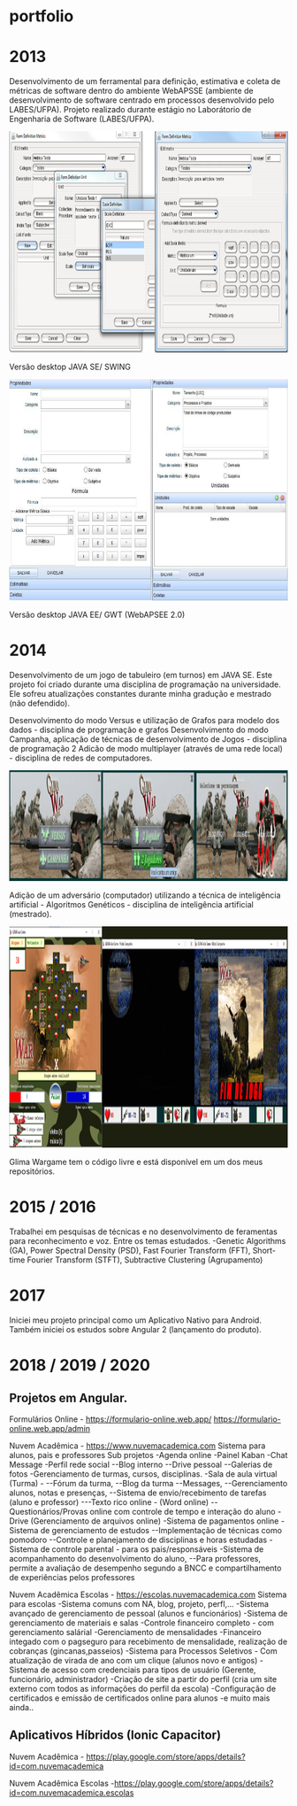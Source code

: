 # portfolio

# 2013

Desenvolvimento de um ferramental para definição, estimativa e coleta de métricas de software dentro do ambiente WebAPSSE (ambiente de desenvolvimento de software centrado em processos desenvolvido pelo LABES/UFPA). 
Projeto realizado durante estágio no Laborátorio de Engenharia de Software (LABES/UFPA).

<img src="images/mema-desktop.png" height="400"/>

Versão desktop JAVA SE/ SWING

<img src="images/mema.png" height="400"/>

Versão desktop JAVA EE/ GWT (WebAPSEE 2.0)

# 2014

Desenvolvimento de um jogo de tabuleiro (em turnos) em JAVA SE. Este projeto foi criado durante uma disciplina de programação na universidade. Ele sofreu atualizações constantes durante minha gradução e mestrado (não defendido).

Desenvolvimento do modo Versus e utilização de Grafos para modelo dos dados - disciplina de programação e grafos
Desenvolvimento do modo Campanha, aplicação de técnicas de desenvolvimento de Jogos - disciplina de programação 2
Adicão de modo multiplayer (através de uma rede local) - disciplina de redes de computadores.

<img src="images/wargame-entrada.png" height="200"/>

Adição de um adversário (computador) utilizando a técnica de inteligência artificial - Algoritmos Genéticos - disciplina de inteligência artificial (mestrado).

<img src="images/wargame.png" height="400"/>

Glima Wargame tem o código livre e está disponível em um dos meus repositórios.

# 2015 / 2016

Trabalhei em pesquisas de técnicas e no desenvolvimento de feramentas para reconhecimento e voz.
Entre os temas estudados.
-Genetic Algorithms (GA), Power Spectral Density (PSD), Fast Fourier Transform (FFT), Short-time Fourier Transform (STFT), Subtractive Clustering (Agrupamento)

# 2017 

Iniciei meu projeto principal como um Aplicativo Nativo para Android. Também iniciei os estudos sobre Angular 2 (lançamento do produto).

# 2018 / 2019 / 2020


## Projetos em Angular.

Formulários Online - https://formulario-online.web.app/ https://formulario-online.web.app/admin 

Nuvem Acadêmica - https://www.nuvemacademica.com 
Sistema para alunos, pais e professores
Sub projetos
-Agenda online
-Painel Kaban
-Chat Message
-Perfil rede social
--Blog interno
--Drive pessoal
--Galerias de fotos
-Gerenciamento de turmas, cursos, disciplinas.
-Sala de aula virtual (Turma) - 
--Fórum da turma,
--Blog da turma
--Messages,
--Gerenciamento alunos, notas e presenças,
--Sistema de envio/recebimento de tarefas (aluno e professor)
---Texto rico online - (Word online)
--Questionários/Provas online com controle de tempo e interação do aluno
-Drive (Gerenciamento de arquivos online)
-Sistema de pagamentos online
-Sistema de gerenciamento de estudos
--Implementação de técnicas como pomodoro
--Controle e planejamento de disciplinas e horas estudadas
-Sistema de controle parental - para os pais/responsáveis
-Sistema de acompanhamento do desenvolvimento do aluno,
--Para professores, permite a avaliação de desempenho segundo a BNCC e compartilhamento de experiências pelos professores

Nuvem Acadêmica Escolas - https://escolas.nuvemacademica.com 
Sistema para escolas
-Sistema comuns com NA, blog, projeto, perfl,...
-Sistema avançado de gerenciamento de pessoal (alunos e funcionários)
-Sistema de gerenciamento de materiais e salas
-Controle financeiro completo - com gerenciamento salárial
-Gerenciamento de mensalidades
-Financeiro integado com o pagseguro para recebimento de mensalidade, realização de cobranças (gincanas,passeios)
-Sistema para Processos Seletivos - Com atualização de virada de ano com um clique (alunos novo e antigos)
-Sistema de acesso com credenciais para tipos de usuário (Gerente, funcionário, administrador)
-Criação de site a partir do perfil (cria um site externo com todos as informações do perfil da escola)
-Configuração de certificados e emissão de certificados online para alunos
-e muito mais ainda..

## Aplicativos Híbridos (Ionic Capacitor)

Nuvem Acadêmica - https://play.google.com/store/apps/details?id=com.nuvemacademica 

Nuvem Acadêmica Escolas -https://play.google.com/store/apps/details?id=com.nuvemacademica.escolas 




